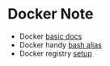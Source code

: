 # Docker Note
* Docker [basic docs](basic.md)
* Docker handy [bash alias](.bashrc)
* Docker registry [setup](registry.md) 